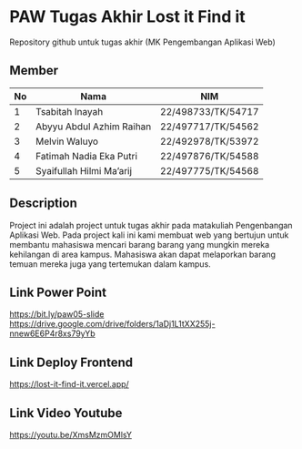 # PAW Tugas Akhir Lost it Find it
Repository github untuk tugas akhir (MK Pengembangan Aplikasi Web) 

## Member

| No  | Nama                        | NIM          |
|-----|-----------------------------|---------------------|
| 1   | Tsabitah Inayah              | 22/498733/TK/54717  |
| 2   | Abyyu Abdul Azhim Raihan     | 22/497717/TK/54562  |
| 3   | Melvin Waluyo                | 22/492978/TK/53972  |
| 4   | Fatimah Nadia Eka Putri      | 22/497876/TK/54588  |
| 5   | Syaifullah Hilmi Ma’arij     | 22/497775/TK/54568  |

## Description
Project ini adalah project untuk tugas akhir pada matakuliah Pengenbangan Aplikasi Web. Pada project kali ini kami membuat web yang bertujun untuk membantu mahasiswa mencari barang barang yang mungkin mereka kehilangan di area kampus. Mahasiswa akan dapat melaporkan barang temuan mereka juga yang tertemukan dalam kampus.

## Link Power Point
https://bit.ly/paw05-slide
https://drive.google.com/drive/folders/1aDj1L1tXX255j-nnew6E6P4r8xs79yYb

## Link Deploy Frontend
https://lost-it-find-it.vercel.app/

## Link Video Youtube
https://youtu.be/XmsMzmOMlsY
